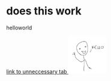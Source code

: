<!DOCTYPE html>
<html>
  <body>
   <h1>does this work
     </h1>
   <p> helloworld
     </p>
    <a href="" target ="_blank"> link to unneccessary tab </a>
    <img src="nimetön.png" alt="hello" width="100" height="100">
 </body>
</html>
